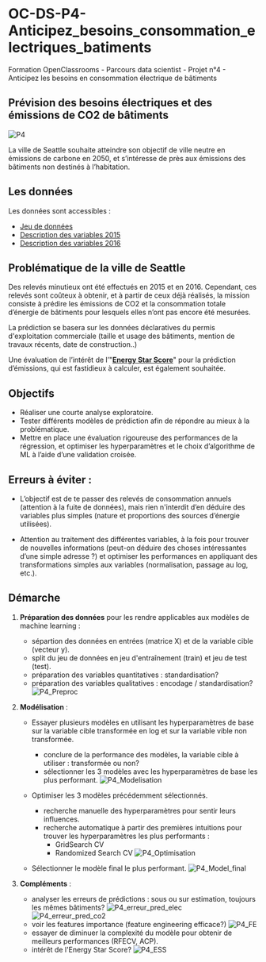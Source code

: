 # OC-DS-P4-Anticipez_besoins_consommation_electriques_batiments
Formation OpenClassrooms - Parcours data scientist - Projet n°4 - Anticipez les besoins en consommation électrique de bâtiments

## Prévision des besoins électriques et des émissions de CO2 de bâtiments 

![P4](https://user-images.githubusercontent.com/71134226/117352178-f69da080-aeae-11eb-8610-aa0d9ecbb659.gif)

La ville de Seattle souhaite atteindre son objectif de ville neutre en émissions de carbone en 2050, et s’intéresse de près aux émissions des bâtiments non destinés à l’habitation.

## Les données
Les données sont accessibles : 
- [Jeu de données](https://www.kaggle.com/city-of-seattle/sea-building-energy-benchmarking#2015-building-energy-benchmarking.csv)
- [Description des variables 2015](https://data.seattle.gov/dataset/2015-Building-Energy-Benchmarking/h7rm-fz6m)
- [Description des variables 2016](https://data.seattle.gov/dataset/2016-Building-Energy-Benchmarking/2bpz-gwpy)

## Problématique de la ville de Seattle
Des relevés minutieux ont été effectués en 2015 et en 2016. Cependant, ces relevés sont coûteux à obtenir, et à partir de ceux déjà réalisés, la mission consiste à prédire les émissions de CO2 et la consommation totale d’énergie de bâtiments pour lesquels elles n’ont pas encore été mesurées.

La prédiction se basera sur les données déclaratives du permis d'exploitation commerciale (taille et usage des bâtiments, mention de travaux récents, date de construction..)

Une évaluation de l’intérêt de l’"**[Energy Star Score](https://www.energystar.gov/buildings/facility-owners-and-managers/existing-buildings/use-portfolio-manager/interpret-your-results/what)**" pour la prédiction d’émissions, qui est fastidieux à calculer, est également souhaitée.

## Objectifs

- Réaliser une courte analyse exploratoire.
- Tester différents modèles de prédiction afin de répondre au mieux à la problématique.
- Mettre en place une évaluation rigoureuse des performances de la régression, et optimiser les hyperparamètres et le choix d’algorithme de ML à l’aide d’une validation croisée.

## Erreurs à éviter :

- L’objectif est de te passer des relevés de consommation annuels (attention à la fuite de données), mais rien n'interdit d’en déduire des variables plus simples (nature et proportions des sources d’énergie utilisées). 

- Attention au traitement des différentes variables, à la fois pour trouver de nouvelles informations (peut-on déduire des choses intéressantes d’une simple adresse ?) et optimiser les performances en appliquant des transformations simples aux variables (normalisation, passage au log, etc.).

## Démarche

1. **Préparation des données** pour les rendre applicables aux modèles de machine learning :
    - sépartion des données en entrées (matrice X) et de la variable cible (vecteur y).
    - split du jeu de données en jeu d'entraînement (train) et jeu de test (test).
    - préparation des variables quantitatives : standardisation?
    - préparation des variables qualitatives : encodage / standardisation?
![P4_Preproc](https://user-images.githubusercontent.com/71518818/135103853-6112442d-fba6-406f-a3a1-b98a6efe6614.png)
    
2. **Modélisation** :
    - Essayer plusieurs modèles en utilisant les hyperparamètres de base sur la variable cible transformée en log et sur la variable vible non transformée.
        - conclure de la performance des modèles, la variable cible à utiliser : transformée ou non?
        - sélectionner les 3 modèles avec les hyperparamètres de base les plus performant.
![P4_Modelisation](https://user-images.githubusercontent.com/71518818/135104007-b9270067-cf6a-4d15-be18-e853160a838c.png)

   - Optimiser les 3 modèles précédemment sélectionnés.
       - recherche manuelle des hyperparamètres pour sentir leurs influences.
       - recherche automatique à partir des premières intuitions pour trouver les hyperparamètres les plus performants :
           - GridSearch CV
           - Randomized Search CV
![P4_Optimisation](https://user-images.githubusercontent.com/71518818/135103577-6f3f3c8d-3967-4605-9655-504905283a1c.png)

   - Sélectionner le modèle final le plus performant.
![P4_Model_final](https://user-images.githubusercontent.com/71518818/135104297-1f39a753-47ef-42e0-9ce6-1289af0ac4be.png)

3. **Compléments** :
    - analyser les erreurs de prédictions : sous ou sur estimation, toujours les mêmes bâtiments?
![P4_erreur_pred_elec](https://user-images.githubusercontent.com/71518818/135104379-b5f5d595-2fdc-43d6-80d6-493a2347f3bc.png)
![P4_erreur_pred_co2](https://user-images.githubusercontent.com/71518818/135104504-e23e7603-0178-4850-88b6-6e3581339a88.png)
    - voir les features importance (feature engineering efficace?)
![P4_FE](https://user-images.githubusercontent.com/71518818/135104761-05008a42-a32f-4e79-af4e-13ab192cd611.png)
    - essayer de diminuer la complexité du modèle pour obtenir de meilleurs performances (RFECV, ACP).
    - intérêt de l'Energy Star Score?
![P4_ESS](https://user-images.githubusercontent.com/71518818/135104954-7e7117ea-14dc-49a4-9ba4-9274fe348d91.png)



